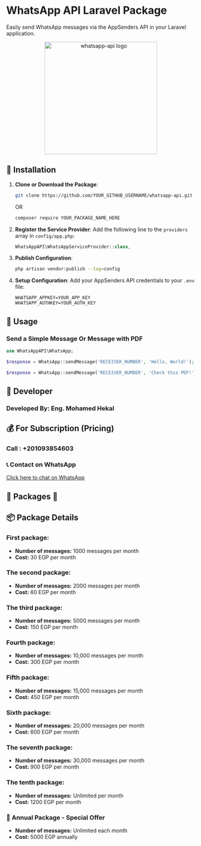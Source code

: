 # WhatsApp API Laravel Package

Easily send WhatsApp messages via the AppSenders API in your Laravel application.

<p align="center">
    <img src="YOUR_LOGO_OR_A_RELEVANT_IMAGE_URL_HERE" width="300" alt="whatsapp-api logo">
</p>

## 🚀 Installation

1. **Clone or Download the Package**:

    ```bash
    git clone https://github.com/YOUR_GITHUB_USERNAME/whatsapp-api.git
    ```

    OR

    ```bash
    composer require YOUR_PACKAGE_NAME_HERE
    ```

2. **Register the Service Provider**:
    Add the following line to the `providers` array in `config/app.php`:

    ```php
    WhatsAppAPI\WhatsAppServiceProvider::class,
    ```

3. **Publish Configuration**:

    ```bash
    php artisan vendor:publish --tag=config
    ```

4. **Setup Configuration**:
    Add your AppSenders API credentials to your `.env` file:

    ```
    WHATSAPP_APPKEY=YOUR_APP_KEY
    WHATSAPP_AUTHKEY=YOUR_AUTH_KEY
    ```

## 📝 Usage

### Send a Simple Message Or Message with PDF

```php
use WhatsAppAPI\WhatsApp;

$response = WhatsApp::sendMessage('RECEIVER_NUMBER', 'Hello, World!');

$response = WhatsApp::sendMessage('RECEIVER_NUMBER', 'Check this PDF!', 'https://www.africau.edu/images/default/sample.pdf');
```



## 📝 Developer

### Developed By: Eng. Mohamed Hekal

## 💰 For Subscription (Pricing)

### Call : +201093854603
### 📞 Contact on WhatsApp
[Click here to chat on WhatsApp](https://wa.me/201093854603/)

## 💎 Packages 💎 
 ## 📦 Package Details

### First package:
- **Number of messages:** 1000 messages per month
- **Cost:** 30 EGP per month

### The second package:
- **Number of messages:** 2000 messages per month
- **Cost:** 60 EGP per month

### The third package:
- **Number of messages:** 5000 messages per month
- **Cost:** 150 EGP per month

### Fourth package:
- **Number of messages:** 10,000 messages per month
- **Cost:** 300 EGP per month

### Fifth package:
- **Number of messages:** 15,000 messages per month
- **Cost:** 450 EGP per month

### Sixth package:
- **Number of messages:** 20,000 messages per month
- **Cost:** 600 EGP per month

### The seventh package:
- **Number of messages:** 30,000 messages per month
- **Cost:** 900 EGP per month

### The tenth package:
- **Number of messages:** Unlimited per month
- **Cost:** 1200 EGP per month

### 🌟 Annual Package - Special Offer
- **Number of messages:** Unlimited each month
- **Cost:** 5000 EGP annually



